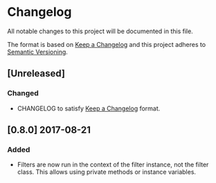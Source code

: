 # Changelog
All notable changes to this project will be documented in this file.

The format is based on [Keep a Changelog](http://keepachangelog.com/en/1.0.0/)
and this project adheres to [Semantic Versioning](http://semver.org/spec/v2.0.0.html).

## [Unreleased]

### Changed
- CHANGELOG to satisfy [Keep a Changelog](http://keepachangelog.com/en/1.0.0/) format.

## [0.8.0] 2017-08-21

### Added
- Filters are now run in the context of the filter instance, not the filter class. This allows using private methods or instance variables.

